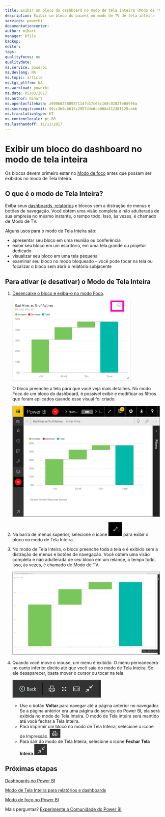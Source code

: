```yaml
---
title: Exibir um bloco do dashboard no modo de tela inteira (Modo de TV)
description: Exibir um bloco do painel no modo de TV de tela inteira
services: powerbi
documentationcenter: 
author: mihart
manager: kfile
backup: 
editor: 
tags: 
qualityfocus: no
qualitydate: 
ms.service: powerbi
ms.devlang: NA
ms.topic: article
ms.tgt_pltfrm: NA
ms.workload: powerbi
ms.date: 05/03/2017
ms.author: mihart
ms.openlocfilehash: a900b02588987114fd47c65c168c9202fe0d9f6a
ms.sourcegitcommit: 99cc3b9cb615c2957dde6ca908a51238f129cebb
ms.translationtype: HT
ms.contentlocale: pt-BR
ms.lasthandoff: 11/13/2017
---
```

# <a name="display-a-dashboard-tile-in-full-screen-mode"></a>Exibir um bloco do dashboard no modo de tela inteira
Os blocos devem primeiro estar no [Modo de foco](service-focus-mode.md) antes que possam ser exibidos no modo de Tela Inteira.

## <a name="what-is-full-screen-mode"></a>O que é o modo de Tela Inteira?
Exiba seus [dashboards, relatórios](service-fullscreen-mode.md) e blocos sem a distração de menus e botões de navegação.  Você obtém uma visão completa e não adulterada de sua empresa no mesmo instante, o tempo todo. Isso, às vezes, é chamado de Modo de TV.

Alguns usos para o modo de Tela Inteira são:

* apresentar seu bloco em uma reunião ou conferência
* exibir seu bloco em um escritório, em uma tela grande ou projetor dedicado
* visualizar seu bloco em uma tela pequena
* examinar seu bloco no modo bloqueado – você pode tocar na tela ou focalizar o bloco sem abrir o relatório subjacente

## <a name="to-turn-full-screen-mode-on-and-off"></a>Para ativar (e desativar) o Modo de Tela Inteira
1. [Desencaixe o bloco e exiba-o no modo Foco](service-focus-mode.md).
   
    ![](media/service-tile-fullscreen-mode/power-bi-focus.png)
   
    O bloco preenche a tela para que você veja mais detalhes. No modo Foco de um bloco do dashboard, é possível exibir e modificar os filtros que foram aplicados quando esse visual foi criado.
   
    ![](media/service-tile-fullscreen-mode/power-bi-focus3.png)
2. Na barra de menus superior, selecione o ícone ![](media/service-tile-fullscreen-mode/powerbi-full-screen-icon.png) para exibir o bloco no modo de Tela Inteira.
3. No modo de Tela Inteira, o bloco preenche toda a tela e é exibido sem a distração de menus e botões de navegação.  Você obtém uma visão completa e não adulterada de seu bloco em um relance, o tempo todo. Isso, às vezes, é chamado de Modo de TV.
   
   ![](media/service-tile-fullscreen-mode/power-bi-fullscreen.png)
4. Quando você move o mouse, um menu é exibido. O menu permanecerá no canto inferior direito até que você saia do modo de Tela Inteira. Se ele desaparecer, basta mover o cursor ou tocar na tela.
   
    ![](media/service-tile-fullscreen-mode/power-bi-menu.png)
   
   * Use o botão **Voltar** para navegar até a página anterior no navegador. Se a página anterior era uma página do serviço do Power BI, ela será exibida no modo de Tela Inteira.  O modo de Tela inteira será mantido até você fechar a Tela Inteira.
   * Para imprimir um bloco no modo de Tela Inteira, selecione o ícone de Impressão.
     ![](media/service-tile-fullscreen-mode/print-icon.png)
   * Para sair do modo de Tela Inteira, selecione o ícone **Fechar Tela Inteira** ![](media/service-tile-fullscreen-mode/power-bi-close-full-screen.png)

## <a name="next-steps"></a>Próximas etapas
[Dashboards no Power BI](service-dashboards.md)

[Modo de Tela Inteira para relatórios e dashboards](service-fullscreen-mode.md)

[Modo de foco no Power BI](service-focus-mode.md)

Mais perguntas? [Experimente a Comunidade do Power BI](http://community.powerbi.com/)


